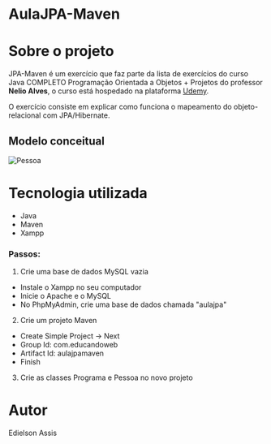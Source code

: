 # AulaJPA-Maven 

# Sobre o projeto
JPA-Maven é um exercício que faz parte da lista de exercícios do curso Java COMPLETO Programação Orientada a Objetos + Projetos do professor **Nelio Alves**, o curso está hospedado na plataforma [Udemy](https://www.udemy.com/course/java-curso-completo/ "Site da Udemy").

O exercício consiste em explicar como funciona o mapeamento do objeto-relacional com JPA/Hibernate.

## Modelo conceitual
![Pessoa](https://user-images.githubusercontent.com/105529988/197260679-3495ad89-ca8b-4fa4-84df-3a96d1834507.png)

# Tecnologia utilizada
- Java
- Maven
- Xampp

### Passos:
1) Crie uma base de dados MySQL vazia
- Instale o Xampp no seu computador
- Inicie o Apache e o MySQL
- No PhpMyAdmin, crie uma base de dados chamada "aulajpa"

2) Crie um projeto Maven
- Create Simple Project -> Next
- Group Id: com.educandoweb
- Artifact Id: aulajpamaven
- Finish

3) Crie as classes Programa e Pessoa no novo projeto

# Autor
Edielson Assis
